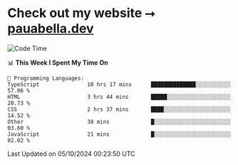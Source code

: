 # Check out my website ⭢ [pauabella.dev](https://pauabella.dev)

<!--START_SECTION:waka-->
![Code Time](http://img.shields.io/badge/Code%20Time-3%2C772%20hrs%2042%20mins-blue)

📊 **This Week I Spent My Time On** 

```text
💬 Programming Languages: 
TypeScript               10 hrs 17 mins      ██████████████░░░░░░░░░░░   57.06 % 
HTML                     3 hrs 44 mins       █████░░░░░░░░░░░░░░░░░░░░   20.73 % 
CSS                      2 hrs 37 mins       ████░░░░░░░░░░░░░░░░░░░░░   14.52 % 
Other                    38 mins             █░░░░░░░░░░░░░░░░░░░░░░░░   03.60 % 
JavaScript               21 mins             █░░░░░░░░░░░░░░░░░░░░░░░░   02.02 % 
```


 Last Updated on 05/10/2024 00:23:50 UTC
<!--END_SECTION:waka-->
